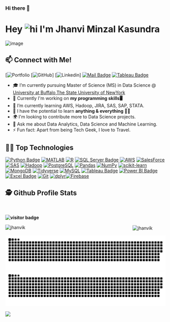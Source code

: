 ### Hi there 👋

<!--
**jhanvik/jhanvik** is a ✨ _special_ ✨ repository because its `README.md` (this file) appears on your GitHub profile.

Here are some ideas to get you started:

- 🔭 I’m currently working on ...
- 🌱 I’m currently learning ...
- 👯 I’m looking to collaborate on ...
- 🤔 I’m looking for help with ...
- 💬 Ask me about ...
- 📫 How to reach me: ...
- 😄 Pronouns: ...
- ⚡ Fun fact: ...
-->




# **Hey <img src="https://user-images.githubusercontent.com/1303154/88677602-1635ba80-d120-11ea-84d8-d263ba5fc3c0.gif" width="28" height = "28px" alt="hi"> I'm Jhanvi Minzal Kasundra** 

![image](![git](https://user-images.githubusercontent.com/62960992/219521377-148a34a6-95fa-403f-b56e-78f2a7144bc7.jpeg))

## **📫 Connect with Me!**
[![Portfolio](https://img.shields.io/badge/Portfolio-%23000000.svg?style=for-the-badge&logo=firefox&logoColor=#FF7139)
[![GitHub](https://jhanvik.github.io/)]
[![Linkedin](https://www.linkedin.com/in/jhanvikasundra/)] 
[![Mail Badge](https://img.shields.io/badge/-jhanvik99@gmail.com-c0392b?style=flat&labelColor=c0392b&logo=gmail&logoColor=white)](mailto:jhanvik99@gmail.com)
[![Tableau Badge](https://img.shields.io/badge/-TableauProfile-E97627?style=flat&labelColor=212121&logo=tableau)](https://public.tableau.com/app/profile/jhanvi.minzal.kasundra)


- 🎓 I’m currently pursuing Master of Science (MS) in Data Science @ [University at Buffalo,The State University of NewYork](https://www.buffalo.edu)
- 🔭 Currently I'm working on **my programming skills🖥️**
- 🌱 I’m currently learning AWS, Hadoop, JIRA, SAS, SAP, STATA.
- 🤝 I have the potential to learn **anything & everything 🧑‍🎓**
- 🌍 I'm looking to contribute more to Data Science projects.
- 💬 Ask me about Data Analytics, Data Science and Machine Learning.
- ⚡ Fun fact: Apart from being Tech Geek, I love to Travel. 


## **👨‍💻 Top Technologies**

<!-- TODO: Make technologies links takes you to repositories -->
[![Python Badge](https://img.shields.io/badge/-Python-3776AB?style=for-the-badge&labelColor=212121&logo=python)](#) [![MATLAB](https://img.shields.io/badge/MATLAB-%23323330.svg?style=for-the-badge&logo=MATLAB&logoColor=%23F7DF1E)](#) [![R](https://img.shields.io/badge/r-%23276DC3.svg?style=for-the-badge&logo=r&logoColor=white)](#) [![SQL Server Badge](https://img.shields.io/badge/-SQL-CC2927?style=for-the-badge&labelColor=212121&logo=Microsoft%20SQL%20Server&logoColor=CC2927)](#) [![AWS](https://img.shields.io/badge/AWS-%23E34F26.svg?style=for-the-badge&logo=AWS&logoColor=white)](#) [![SalesForce](https://img.shields.io/badge/SalesForce-%231572B6.svg?style=for-the-badge&logo=Salesforce&logoColor=white)](#) [![SAS](https://img.shields.io/badge/SAS-%23404d59.svg?style=for-the-badge&logo=express&logoColor=%2361DAFB)](#) [![Hadoop](https://img.shields.io/badge/Hadoop-6DA55F?style=for-the-badge&logo=Hadoop&logoColor=white)](#) [![PostgreSQL](https://img.shields.io/badge/PostgreSQL-%2320232a.svg?style=for-the-badge&logo=PostgreSQL&logoColor=%2361DAFB)](#) [![Pandas](https://img.shields.io/badge/pandas-%23150458.svg?style=for-the-badge&labelColor=212121&logo=pandas&logoColor=white)](#) [![NumPy](https://img.shields.io/badge/numpy-%23013243.svg?style=for-the-badge&labelColor=212121&logo=numpy&logoColor=white)](#) [![scikit-learn](https://img.shields.io/badge/scikit--learn-%23F7931E.svg?style=for-the-badge&labelColor=212121&logo=scikit-learn&logoColor=white)](#) [![MongoDB](https://img.shields.io/badge/MongoDB-%234ea94b.svg?style=for-the-badge&logo=mongodb&logoColor=white)](#) [![Tidyverse](https://img.shields.io/badge/Tidyverse-%23316192.svg?style=for-the-badge&logo=Tidyverse&logoColor=white)](#) [![MySQL](https://img.shields.io/badge/mysql-%2300f.svg?style=for-the-badge&logo=mysql&logoColor=white)](#) [![Tableau Badge](https://img.shields.io/badge/-Tableau-E97627?style=for-the-badge&labelColor=212121&logo=tableau)](#) [![Power BI Badge](https://img.shields.io/badge/-Power%20BI-F2C811?style=for-the-badge&labelColor=212121&logo=powerbi)](#) [![Excel Badge](https://img.shields.io/badge/-Microsoft%20Excel-217346?style=for-the-badge&labelColor=212121&logo=Microsoft%20Excel&logoColor=217346)](#) [![Git](https://img.shields.io/badge/git-%23F05033.svg?style=for-the-badge&labelColor=212121&logo=git&logoColor=white)](#)  [![dplyr](https://img.shields.io/badge/dplyr-%230db7ed.svg?style=for-the-badge&logo=dplyr&logoColor=white)](#)[![Firebase](https://img.shields.io/badge/Firebase-%230db7ed.svg?style=for-the-badge&logo=Firebase&logoColor=white)](#)


## **🕵️ Github Profile Stats** 
</br>

**![visitor badge](https://visitor-badge.glitch.me/badge?page_id=jhanvik.visitor-badge)**

<p><img align="left" src="https://github-readme-stats.vercel.app/api?username=jhanvik&layout=compact&theme=radical&show_icons=true&locale=en" 
	alt="jhanvik" width="400"  /></p>

<p><img align="center" src="https://github-readme-stats.vercel.app/api/top-langs?username=jhanvik&hide=Jupyter%20Notebook&layout=compact&theme=radical&show_icons=true&locale=en" 
	alt="jhanvik" width="400" /></p>
  
 <div align="center">
 
 ![github contribution grid snake animation](https://raw.githubusercontent.com/AkshatRastogi-1nC0re/AkshatRastogi-1nC0re/output/github-contribution-grid-snake-sissa.svg#gh-dark-mode-only)
![github contribution grid snake animation](https://raw.githubusercontent.com/AkshatRastogi-1nC0re/AkshatRastogi-1nC0re/output/github-contribution-grid-snake-sissa-white.svg#gh-light-mode-only)
  
</div>
<img src="https://raw.githubusercontent.com/halfrost/halfrost/master/icons/header_.png">

